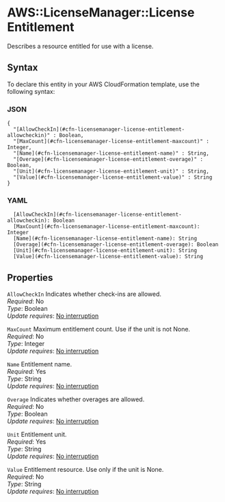 # AWS::LicenseManager::License Entitlement<a name="aws-properties-licensemanager-license-entitlement"></a>

Describes a resource entitled for use with a license\.

## Syntax<a name="aws-properties-licensemanager-license-entitlement-syntax"></a>

To declare this entity in your AWS CloudFormation template, use the following syntax:

### JSON<a name="aws-properties-licensemanager-license-entitlement-syntax.json"></a>

```
{
  "[AllowCheckIn](#cfn-licensemanager-license-entitlement-allowcheckin)" : Boolean,
  "[MaxCount](#cfn-licensemanager-license-entitlement-maxcount)" : Integer,
  "[Name](#cfn-licensemanager-license-entitlement-name)" : String,
  "[Overage](#cfn-licensemanager-license-entitlement-overage)" : Boolean,
  "[Unit](#cfn-licensemanager-license-entitlement-unit)" : String,
  "[Value](#cfn-licensemanager-license-entitlement-value)" : String
}
```

### YAML<a name="aws-properties-licensemanager-license-entitlement-syntax.yaml"></a>

```
  [AllowCheckIn](#cfn-licensemanager-license-entitlement-allowcheckin): Boolean
  [MaxCount](#cfn-licensemanager-license-entitlement-maxcount): Integer
  [Name](#cfn-licensemanager-license-entitlement-name): String
  [Overage](#cfn-licensemanager-license-entitlement-overage): Boolean
  [Unit](#cfn-licensemanager-license-entitlement-unit): String
  [Value](#cfn-licensemanager-license-entitlement-value): String
```

## Properties<a name="aws-properties-licensemanager-license-entitlement-properties"></a>

`AllowCheckIn` <a name="cfn-licensemanager-license-entitlement-allowcheckin"></a>
Indicates whether check\-ins are allowed\.  
_Required_: No  
_Type_: Boolean  
_Update requires_: [No interruption](https://docs.aws.amazon.com/AWSCloudFormation/latest/UserGuide/using-cfn-updating-stacks-update-behaviors.html#update-no-interrupt)

`MaxCount` <a name="cfn-licensemanager-license-entitlement-maxcount"></a>
Maximum entitlement count\. Use if the unit is not None\.  
_Required_: No  
_Type_: Integer  
_Update requires_: [No interruption](https://docs.aws.amazon.com/AWSCloudFormation/latest/UserGuide/using-cfn-updating-stacks-update-behaviors.html#update-no-interrupt)

`Name` <a name="cfn-licensemanager-license-entitlement-name"></a>
Entitlement name\.  
_Required_: Yes  
_Type_: String  
_Update requires_: [No interruption](https://docs.aws.amazon.com/AWSCloudFormation/latest/UserGuide/using-cfn-updating-stacks-update-behaviors.html#update-no-interrupt)

`Overage` <a name="cfn-licensemanager-license-entitlement-overage"></a>
Indicates whether overages are allowed\.  
_Required_: No  
_Type_: Boolean  
_Update requires_: [No interruption](https://docs.aws.amazon.com/AWSCloudFormation/latest/UserGuide/using-cfn-updating-stacks-update-behaviors.html#update-no-interrupt)

`Unit` <a name="cfn-licensemanager-license-entitlement-unit"></a>
Entitlement unit\.  
_Required_: Yes  
_Type_: String  
_Update requires_: [No interruption](https://docs.aws.amazon.com/AWSCloudFormation/latest/UserGuide/using-cfn-updating-stacks-update-behaviors.html#update-no-interrupt)

`Value` <a name="cfn-licensemanager-license-entitlement-value"></a>
Entitlement resource\. Use only if the unit is None\.  
_Required_: No  
_Type_: String  
_Update requires_: [No interruption](https://docs.aws.amazon.com/AWSCloudFormation/latest/UserGuide/using-cfn-updating-stacks-update-behaviors.html#update-no-interrupt)
